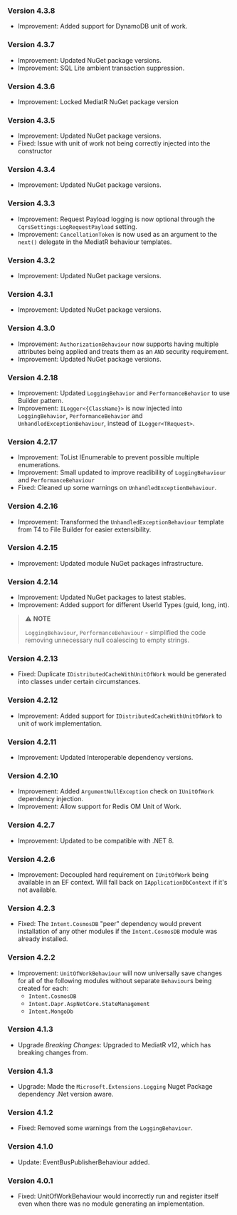 ### Version 4.3.8

- Improvement: Added support for DynamoDB unit of work.

### Version 4.3.7

- Improvement: Updated NuGet package versions.
- Improvement: SQL Lite ambient transaction suppression.

### Version 4.3.6

- Improvement: Locked MediatR NuGet package version

### Version 4.3.5

- Improvement: Updated NuGet package versions.
- Fixed: Issue with unit of work not being correctly injected into the constructor

### Version 4.3.4

- Improvement: Updated NuGet package versions.

### Version 4.3.3

- Improvement: Request Payload logging is now optional through the `CqrsSettings:LogRequestPayload` setting.
- Improvement: `CancellationToken` is now used as an argument to the `next()` delegate in the MediatR behaviour templates.

### Version 4.3.2

- Improvement: Updated NuGet package versions.

### Version 4.3.1

- Improvement: Updated NuGet package versions.

### Version 4.3.0

- Improvement: `AuthorizationBehaviour` now supports having multiple attributes being applied and treats them as an `AND` security requirement.
- Improvement: Updated NuGet package versions.

### Version 4.2.18

- Improvement: Updated `LoggingBehavior` and `PerformanceBehavior` to use Builder pattern.
- Improvement: `ILogger<{ClassName}>` is now injected into `LoggingBehavior`, `PerformanceBehavior` and `UnhandledExceptionBehaviour`, instead of `ILogger<TRequest>`.

### Version 4.2.17

- Improvement: ToList IEnumerable to prevent possible multiple enumerations.
- Improvement: Small updated to improve readibility of `LoggingBehaviour` and `PerformanceBehaviour`
- Fixed: Cleaned up some warnings on `UnhandledExceptionBehaviour`.

### Version 4.2.16

- Improvement: Transformed the `UnhandledExceptionBehaviour` template from T4 to File Builder for easier extensibility.

### Version 4.2.15

- Improvement: Updated module NuGet packages infrastructure.

### Version 4.2.14

- Improvement: Updated NuGet packages to latest stables.
- Improvement: Added support for different UserId Types (guid, long, int).

> ⚠️ **NOTE**
> 
> `LoggingBehaviour`, `PerformanceBehaviour` - simplified the code removing unnecessary null coalescing to empty strings.

### Version 4.2.13

- Fixed: Duplicate `IDistributedCacheWithUnitOfWork` would be generated into classes under certain circumstances.

### Version 4.2.12

- Improvement: Added support for `IDistributedCacheWithUnitOfWork` to unit of work implementation.

### Version 4.2.11

- Improvement: Updated Interoperable dependency versions.

### Version 4.2.10

- Improvement: Added `ArgumentNullException` check on `IUnitOfWork` dependency injection.
- Improvement: Allow support for Redis OM Unit of Work.

### Version 4.2.7

- Improvement: Updated to be compatible with .NET 8.

### Version 4.2.6

- Improvement: Decoupled hard requirement on `IUnitOfWork` being available in an EF context. Will fall back on `IApplicationDbContext` if it's not available.

### Version 4.2.3

- Fixed: The `Intent.CosmosDB` "peer" dependency would prevent installation of any other modules if the `Intent.CosmosDB` module was already installed.

### Version 4.2.2

- Improvement: `UnitOfWorkBehaviour` will now universally save changes for all of the following modules without separate `Behaviour`s being created for each:
  - `Intent.CosmosDB`
  - `Intent.Dapr.AspNetCore.StateManagement`
  - `Intent.MongoDb`

### Version 4.1.3

- Upgrade *Breaking Changes*: Upgraded to MediatR v12, which has breaking changes from.

### Version 4.1.3

- Upgrade: Made the `Microsoft.Extensions.Logging` Nuget Package dependency .Net version aware.

### Version 4.1.2

- Fixed: Removed some warnings from the `LoggingBehaviour`.

### Version 4.1.0

- Update: EventBusPublisherBehaviour added.

### Version 4.0.1

- Fixed: UnitOfWorkBehaviour would incorrectly run and register itself even when there was no module generating an implementation.

